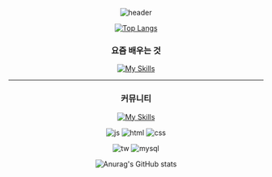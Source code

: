 <div align="center">
  
![header](https://capsule-render.vercel.app/api?type=Cylinder&color=E0E0E0&height=150&section=header&text=Hello-I'm%20Jihye&fontColor=B8DBE4&fontSize=90)

[![Top Langs](https://github-readme-stats.vercel.app/api/top-langs/?username=najihyeN&bg_color=B8DBE6)](https://github.com/anuraghazra/github-readme-stats)

### 요즘 배우는 것

[![My Skills](https://skillicons.dev/icons?i=js,html,css,vue,vscode)](https://skillicons.dev)

---  
### 커뮤니티
[![My Skills](https://skillicons.dev/icons?i=instagram,gmail,github,discord,apple)](https://skillicons.dev)

![js](https://img.shields.io/badge/JavaScript-B8DBE4?style=for-the-badge&logo=JavaScript&logoColor=white)
![html](https://img.shields.io/badge/HTML-B8DBE4?style=for-the-badge&logo=html5&logoColor=white)
![css](https://img.shields.io/badge/CSS-B8DBE4?&style=for-the-badge&logo=css3&logoColor=white)

![tw](https://img.shields.io/badge/Tailwind_CSS-B8DBE4?style=for-the-badge&logo=tailwind-css&logoColor=white)
![mysql](https://img.shields.io/badge/MySQL-B8DBE4?style=for-the-badge&logo=mysql&logoColor=white)

![Anurag's GitHub stats](https://github-readme-stats.vercel.app/api?username=najihyeN&show_icons=true&bg_color=B8DBE6)

</div>
